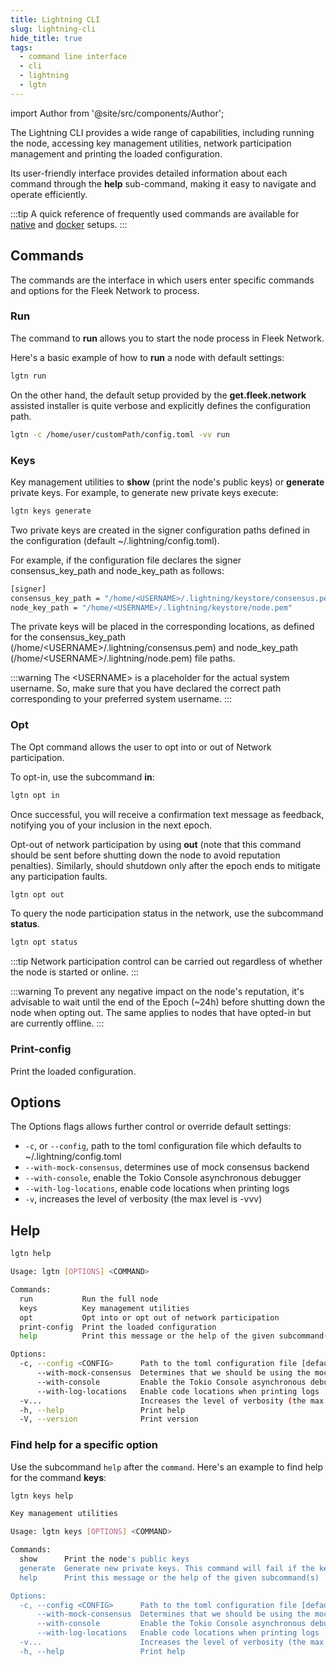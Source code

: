 ```yaml
---
title: Lightning CLI
slug: lightning-cli
hide_title: true
tags:
  - command line interface
  - cli
  - lightning
  - lgtn
---
```


import Author from '@site/src/components/Author';

The Lightning CLI provides a wide range of capabilities, including running the node, accessing key management utilities, network participation management and printing the loaded configuration. 

Its user-friendly interface provides detailed information about each command through the **help** sub-command, making it easy to navigate and operate efficiently.

:::tip
A quick reference of frequently used commands are available for [native](/references/Lightning%20CLI/frequently-used-commands-for-native-setup) and [docker](/references/Docker/frequently-used-commands-for-docker-setup) setups.
:::


## Commands

The commands are the interface in which users enter specific commands and options for the Fleek Network to process.

### Run

The command to **run** allows you to start the node process in Fleek Network.

Here's a basic example of how to **run** a node with default settings:

```sh
lgtn run
```

On the other hand, the default setup provided by the **get.fleek.network** assisted installer is quite verbose and explicitly defines the configuration path.

```sh
lgtn -c /home/user/customPath/config.toml -vv run
```

### Keys

Key management utilities to **show** (print the node's public keys) or **generate** private keys. For example, to generate new private keys execute:

```sh
lgtn keys generate
```

Two private keys are created in the signer configuration paths defined in the configuration (default ~/.lightning/config.toml).

For example, if the configuration file declares the signer consensus_key_path and node_key_path as follows:

```sh
[signer]
consensus_key_path = "/home/<USERNAME>/.lightning/keystore/consensus.pem"
node_key_path = "/home/<USERNAME>/.lightning/keystore/node.pem"
```

The private keys will be placed in the corresponding locations, as defined for the consensus_key_path (/home/\<USERNAME\>/.lightning/consensus.pem) and node_key_path (/home/\<USERNAME\>/.lightning/node.pem) file paths.

:::warning
The \<USERNAME\> is a placeholder for the actual system username. So, make sure that you have declared the correct path corresponding to your preferred system username.
:::

### Opt

The Opt command allows the user to opt into or out of Network participation.

To opt-in, use the subcommand **in**:

```sh
lgtn opt in
```

Once successful, you will receive a confirmation text message as feedback, notifying you of your inclusion in the next epoch.

Opt-out of network participation by using **out** (note that this command should be sent before shutting down the node to avoid reputation penalties). Similarly, should shutdown only after the epoch ends to mitigate any participation faults.

```sh
lgtn opt out
```

To query the node participation status in the network, use the subcommand **status**.

```sh
lgtn opt status
```

:::tip
Network participation control can be carried out regardless of whether the node is started or online.
:::

:::warning
To prevent any negative impact on the node's reputation, it's advisable to wait until the end of the Epoch (~24h) before shutting down the node when opting out. The same applies to nodes that have opted-in but are currently offline.
:::

### Print-config

Print the loaded configuration.

## Options

The Options flags allows further control or override default settings:

- `-c`, or `--config`, path to the toml configuration file which defaults to ~/.lightning/config.toml
- `--with-mock-consensus`, determines use of mock consensus backend
- `--with-console`, enable the Tokio Console asynchronous debugger
- `--with-log-locations`, enable code locations when printing logs
- `-v`, increases the level of verbosity (the max level is -vvv)

## Help

```sh
lgtn help
```

```sh
Usage: lgtn [OPTIONS] <COMMAND>

Commands:
  run           Run the full node
  keys          Key management utilities
  opt           Opt into or opt out of network participation
  print-config  Print the loaded configuration
  help          Print this message or the help of the given subcommand(s)

Options:
  -c, --config <CONFIG>      Path to the toml configuration file [default: ~/.lightning/config.toml]
      --with-mock-consensus  Determines that we should be using the mock consensus backend
      --with-console         Enable the Tokio Console asynchronous debugger
      --with-log-locations   Enable code locations when printing logs
  -v...                      Increases the level of verbosity (the max level is -vvv)
  -h, --help                 Print help
  -V, --version              Print version
```

### Find help for a specific option

Use the subcommand `help` after the `command`. Here's an example to find help for the command **keys**:

```sh
lgtn keys help
```

```sh
Key management utilities

Usage: lgtn keys [OPTIONS] <COMMAND>

Commands:
  show      Print the node's public keys
  generate  Generate new private keys. This command will fail if the keys already exist
  help      Print this message or the help of the given subcommand(s)

Options:
  -c, --config <CONFIG>      Path to the toml configuration file [default: ~/.lightning/config.toml]
      --with-mock-consensus  Determines that we should be using the mock consensus backend
      --with-console         Enable the Tokio Console asynchronous debugger
      --with-log-locations   Enable code locations when printing logs
  -v...                      Increases the level of verbosity (the max level is -vvv)
  -h, --help                 Print help
```

<Author
    name="Helder Oliveira"
    image="https://github.com/heldrida.png"
    title="Software Developer + DX"
    url="https://github.com/heldrida"
/>
